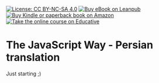 [![License: CC BY-NC-SA 4.0](https://img.shields.io/badge/License-CC%20BY--NC--SA%204.0-blue.svg)](LICENSE)
[![Buy eBook on Leanpub](https://img.shields.io/badge/Buy-Leanpub-yellow.svg)](https://leanpub.com/thejsway)
[![Buy Kindle or paperback book on Amazon](https://img.shields.io/badge/Buy-Amazon-orange.svg)](https://www.amazon.com/dp/2956444611?ref_=pe_3052080_397514860)
[![Take the online course on Educative](https://img.shields.io/badge/Buy-Educative-red.svg)](https://www.educative.io/courses/the-complete-javascript-course-build-a-real-world-app-from-scratch)

# The JavaScript Way - Persian translation

Just starting ;)
